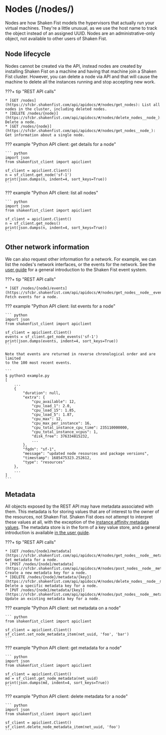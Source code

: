 # Nodes (/nodes/)

Nodes are how Shaken Fist models the hypervisors that actually run your virtual
machines. They're a little unusual, as we use the host name to track the object
instead of an assigned UUID. Nodes are an administrative-only object, not
available to other users of Shaken Fist.

## Node lifecycle

Nodes cannot be created via the API, instead nodes are created by installing
Shaken Fist on a machine and having that machine join a Shaken Fist cluster.
However, you can delete a node via API and that will cause the machine to delete
all the instances running and stop accepting new work.

???+ tip "REST API calls"

    * [GET /nodes](https://sfcbr.shakenfist.com/api/apidocs/#/nodes/get_nodes): List all nodes in the cluster, including deleted nodes.
    * [DELETE /nodes/{node}](https://sfcbr.shakenfist.com/api/apidocs/#/nodes/delete_nodes__node_): Delete a node.
    * [GET /nodes/{node}](https://sfcbr.shakenfist.com/api/apidocs/#/nodes/get_nodes__node_): Get information about a single node.

??? example "Python API client: get details for a node"

    ``` python
    import json
    from shakenfist_client import apiclient

    sf_client = apiclient.Client()
    n = sf_client.get_node('sf-1')
    print(json.dumps(n, indent=4, sort_keys=True))
    ```

??? example "Python API client: list all nodes"

    ``` python
    import json
    from shakenfist_client import apiclient

    sf_client = apiclient.Client()
    n = sf_client.get_nodes()
    print(json.dumps(n, indent=4, sort_keys=True))
    ```

## Other network information

We can also request other information for a network. For example, we can list the
nodes's network interfaces, or the events for the network. See the
[user guide](/user_guide/events/) for a general introduction to the Shaken Fist
event system.

???+ tip "REST API calls"

    * [GET /nodes/{node}/events](https://sfcbr.shakenfist.com/api/apidocs/#/nodes/get_nodes__node__events): Fetch events for a node.

??? example "Python API client: list events for a node"

    ``` python
    import json
    from shakenfist_client import apiclient

    sf_client = apiclient.Client()
    events = sf_client.get_node_events('sf-1')
    print(json.dumps(events, indent=4, sort_keys=True))
    ```

    Note that events are returned in reverse chronological order and are limited
    to the 100 most recent events.

    ```
    $ python3 example.py
    [
        ...
        {
            "duration": null,
            "extra": {
                "cpu_available": 12,
                "cpu_load_1": 2.0,
                "cpu_load_15": 1.85,
                "cpu_load_5": 1.87,
                "cpu_max": 12,
                "cpu_max_per_instance": 16,
                "cpu_total_instance_cpu_time": 235110000000,
                "cpu_total_instance_vcpus": 1,
                "disk_free": 376334815232,
                ...
            },
            "fqdn": "sf-1",
            "message": "updated node resources and package versions",
            "timestamp": 1685475323.252612,
            "type": "resources"
        },
        ...
    ]
    ```

## Metadata

All objects exposed by the REST API may have metadata associated with them. This
metadata is for storing values that are of interest to the owner of the resources,
not Shaken Fist. Shaken Fist does not attempt to interpret these values at all,
with the exception of the [instance affinity metadata values](/user_guide/affinity/).
The metadata store is in the form of a key value store, and a general introduction
is available [in the user guide](/user_guide/metadata/).

???+ tip "REST API calls"

    * [GET ​/nodes/{node}​/metadata](https://sfcbr.shakenfist.com/api/apidocs/#/nodes/get_nodes__node__metadata): Get metadata for a node.
    * [POST /nodes/{node}/metadata](https://sfcbr.shakenfist.com/api/apidocs/#/nodes/post_nodes__node__metadata): Create a new metadata key for a node.
    * [DELETE /nodes/{node}/metadata/{key}](https://sfcbr.shakenfist.com/api/apidocs/#/nodes/delete_nodes__node__metadata__key_): Delete a specific metadata key for a node.
    * [PUT /nodes/{node}/metadata/{key}](https://sfcbr.shakenfist.com/api/apidocs/#/nodes/put_nodes__node__metadata__key_): Update an existing metadata key for a node.

??? example "Python API client: set metadata on a node"

    ``` python
    from shakenfist_client import apiclient

    sf_client = apiclient.Client()
    sf_client.set_node_metadata_item(net_uuid, 'foo', 'bar')
    ```

??? example "Python API client: get metadata for a node"

    ``` python
    import json
    from shakenfist_client import apiclient

    sf_client = apiclient.Client()
    md = sf_client.get_node_metadata(net_uuid)
    print(json.dumps(md, indent=4, sort_keys=True))
    ```

??? example "Python API client: delete metadata for a node"

    ``` python
    import json
    from shakenfist_client import apiclient

    sf_client = apiclient.Client()
    sf_client.delete_node_metadata_item(net_uuid, 'foo')
    ```